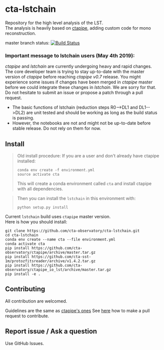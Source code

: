 # cta-lstchain

Repository for the high level analysis of the LST.    
The analysis is heavily based on [ctapipe](https://github.com/cta-observatory/ctapipe), adding custom code for mono reconstruction.

master branch status: [![Build Status](https://travis-ci.org/cta-observatory/cta-lstchain.svg?branch=master)](https://travis-ci.org/cta-observatory/cta-lstchain)


### Important message to lstchain users (May 4th 2019):
*ctapipe* and *lstchain* are currently undergoing heavy and rapid changes.    
The core developer team is trying to stay up-to-date with the master version of *ctapipe* before reaching *ctapipe v0.7* release.
You might experience some issues if changes have been merged in *ctapipe* master before we could integrate these changes in *lstchain*. We are sorry for that. Do not hesitate to submit an issue or propose a patch through a pull request.

- The basic functions of lstchain (reduction steps R0-->DL1 and DL1-->DL2) are unit tested and should be working as long as the build status is passing.    
- However, the notebooks are not and might not be up-to-date before stable release. Do not rely on them for now.



## Install

> Old install procedure:
> If you are a user and don't already have ctapipe installed:
> ```
> conda env create -f environment.yml
> source activate cta
> ```
> This will create a conda environment called `cta` and install ctapipe with all dependencies.

> Then you can install the `lstchain` in this environment with:
> ```
> python setup.py install
> ```

Current `lstchain` build uses `ctapipe` master version.   
Here is how you should install:
```
git clone https://github.com/cta-observatory/cta-lstchain.git
cd cta-lstchain
conda env create --name cta --file environment.yml
conda activate cta
pip install https://github.com/cta-observatory/ctapipe/archive/master.tar.gz
pip install https://github.com/cta-sst-1m/protozfitsreader/archive/v1.4.2.tar.gz
pip install https://github.com/cta-observatory/ctapipe_io_lst/archive/master.tar.gz
pip install -e .
```


## Contributing

All contribution are welcomed.

Guidelines are the same as [ctapipe's ones](https://cta-observatory.github.io/ctapipe/development/index.html)
See [here](https://cta-observatory.github.io/ctapipe/development/pullrequests.html) how to make a pull request to contribute.


## Report issue / Ask a question

Use GitHub Issues.


